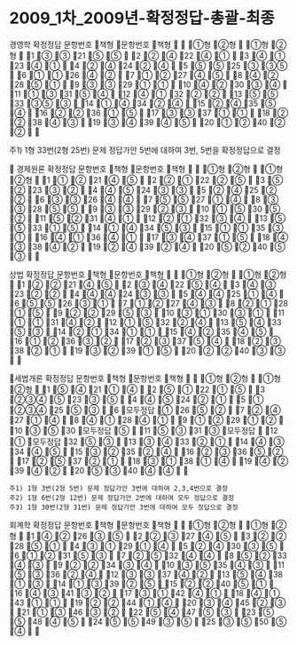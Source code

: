 # 2009_1차_2009년-확정정답-총괄-최종

경영학 확정정답문항번호책형문항번호책형①형②형①형②형1③③21⑤⑤2②④22④①3④①23④①4②④24②④5⑤⑤25③③⑤6①①26④②7①②27④⑤8④②28⑤①9③③29①①10④②30③④11①③31⑤④12④①32②②13⑤⑤33③⑤③14①④34②④15②④35⑤④16②②36①⑤17③③37①①18②②38④③19③④39④⑤20①②40②② 주1) 1형 33번(2형 25번) 문제 정답가안 5번에 대하여 3번, 5번을 확정정답으로 결정 경제원론 확정정답문항번호책형문항번호책형①형②형①형②형1①②21④⑤2②①22②⑤3⑤②23③②4④⑤24③③5②④25②②6③③26④④7⑤⑤27①④8③③28⑤⑤9③③29②③10①⑤30⑤②11⑤②31④①12②①32③④13⑤⑤33①⑤14①④34⑤③15①①35③①16④①36④①17③④37①⑤18④③38④②19②④39②④20⑤②40⑤③  상법 확정정답문항번호책형문항번호책형①형②형①형②형1②②21④⑤2③④22⑤④3④③23②②4④④24③③5④④25①④6⑤⑤26③①7①②27④③8②①28①⑤9②②29⑤③10③①30③①11①①31④②12①⑤32②④13⑤④33⑤③14②①34①①15④②35④⑤16①②36③②17②③37⑤④18②③38②①19③②39①⑤20②②40③③세법개론 확정정답문항번호책형문항번호책형①형②형①형②형1⑤④21①④2⑤①22①⑤3②③④⑤23③⑤4④⑤24②①5①②③④25⑤③6모두정답①26⑤②7②④27①④8④①28④①9①②29①②10③⑤30모두정답⑤11⑤③31③모두정답12①모두정답32⑤③13③④33②①14④③34④⑤15③②35②④16②③36⑤②17②⑤37②①18③①38①④19④②39④②20⑤③40④④    주1) 1형 3번(2형 5번) 문제 정답가안 3번에 대하여 2,3,4번으로 결정     주2) 1형 6번(2형 12번) 문제 정답가안 2번에 대하여 모두 정답으로 결정     주3) 1형 30번(2형 31번) 문제 정답가안 3번에 대하여 모두 정답으로 결정 회계학 확정정답문항번호책형문항번호책형①형②형①형②형1④②26③⑤2②③27④⑤3②②28⑤①4③①29①④5②④30③⑤6①②31⑤③7②⑤32④④8⑤②33④③9②②34③④10③⑤35④③11⑤③36②④12③③37④②13⑤④38①③14①③39②⑤15②②40⑤①16④③41③②17③①42④①18④①43①①19②②44①④20③④45②③21①③46③②22⑤④47⑤③23⑤⑤48④⑤24⑤⑤49③⑤25③⑤50⑤④